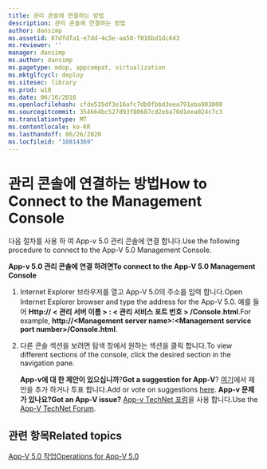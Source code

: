 ```yaml
---
title: 관리 콘솔에 연결하는 방법
description: 관리 콘솔에 연결하는 방법
author: dansimp
ms.assetid: 67dfdfa1-e7dd-4c5e-aa50-f016bd1dc643
ms.reviewer: ''
manager: dansimp
ms.author: dansimp
ms.pagetype: mdop, appcompat, virtualization
ms.mktglfcycl: deploy
ms.sitesec: library
ms.prod: w10
ms.date: 06/16/2016
ms.openlocfilehash: cfde535df3e16afc7db0fbbd3eea791eba903000
ms.sourcegitcommit: 354664bc527d93f80687cd2eba70d1eea024c7c3
ms.translationtype: MT
ms.contentlocale: ko-KR
ms.lasthandoff: 06/26/2020
ms.locfileid: "10814369"
---
```

# <span data-ttu-id="10b83-103">관리 콘솔에 연결하는 방법</span><span class="sxs-lookup"><span data-stu-id="10b83-103">How to Connect to the Management Console</span></span>


<span data-ttu-id="10b83-104">다음 절차를 사용 하 여 App-v 5.0 관리 콘솔에 연결 합니다.</span><span class="sxs-lookup"><span data-stu-id="10b83-104">Use the following procedure to connect to the App-V 5.0 Management Console.</span></span>

**<span data-ttu-id="10b83-105">App-v 5.0 관리 콘솔에 연결 하려면</span><span class="sxs-lookup"><span data-stu-id="10b83-105">To connect to the App-V 5.0 Management Console</span></span>**

1.  <span data-ttu-id="10b83-106">Internet Explorer 브라우저를 열고 App-V 5.0의 주소를 입력 합니다.</span><span class="sxs-lookup"><span data-stu-id="10b83-106">Open Internet Explorer browser and type the address for the App-V 5.0.</span></span> <span data-ttu-id="10b83-107">예를 들어 **Http:// &lt; 관리 서버 이름 &gt; : &lt; 관리 서비스 포트 번호 &gt; /Console.html**.</span><span class="sxs-lookup"><span data-stu-id="10b83-107">For example, **http://&lt;Management server name&gt;:&lt;Management service port number&gt;/Console.html**.</span></span>

2.  <span data-ttu-id="10b83-108">다른 콘솔 섹션을 보려면 탐색 창에서 원하는 섹션을 클릭 합니다.</span><span class="sxs-lookup"><span data-stu-id="10b83-108">To view different sections of the console, click the desired section in the navigation pane.</span></span>

    <span data-ttu-id="10b83-109">**App-v에 대 한 제안이 있으십니까**?</span><span class="sxs-lookup"><span data-stu-id="10b83-109">**Got a suggestion for App-V**?</span></span> <span data-ttu-id="10b83-110">[여기](http://appv.uservoice.com/forums/280448-microsoft-application-virtualization)에서 제안을 추가 하거나 투표 합니다.</span><span class="sxs-lookup"><span data-stu-id="10b83-110">Add or vote on suggestions [here](http://appv.uservoice.com/forums/280448-microsoft-application-virtualization).</span></span> **<span data-ttu-id="10b83-111">App-v 문제가 있나요?</span><span class="sxs-lookup"><span data-stu-id="10b83-111">Got an App-V issue?</span></span>** <span data-ttu-id="10b83-112">[App-v TechNet 포럼](https://social.technet.microsoft.com/Forums/home?forum=mdopappv)을 사용 합니다.</span><span class="sxs-lookup"><span data-stu-id="10b83-112">Use the [App-V TechNet Forum](https://social.technet.microsoft.com/Forums/home?forum=mdopappv).</span></span>

## <span data-ttu-id="10b83-113">관련 항목</span><span class="sxs-lookup"><span data-stu-id="10b83-113">Related topics</span></span>


[<span data-ttu-id="10b83-114">App-V 5.0 작업</span><span class="sxs-lookup"><span data-stu-id="10b83-114">Operations for App-V 5.0</span></span>](operations-for-app-v-50.md)

 

 





